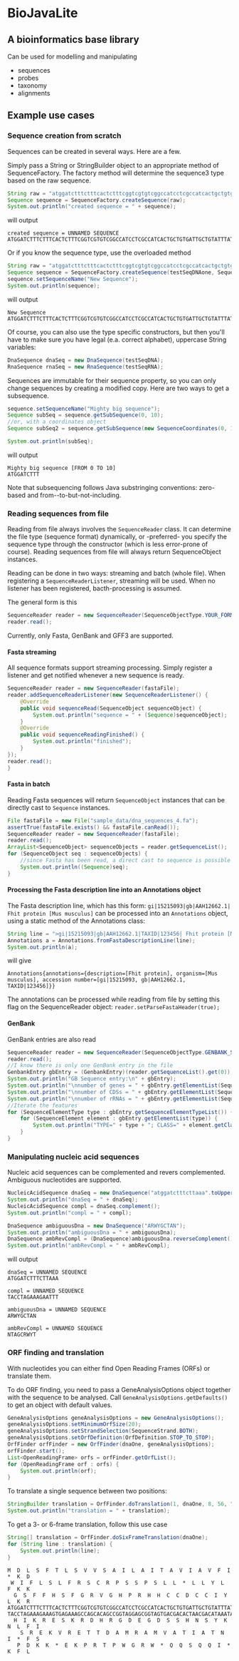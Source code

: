 # BioJavaLite

## A bioinformatics base library 

Can be used for modelling and manipulating  
- sequences
- probes
- taxonomy
- alignments

## Example use cases

### Sequence creation from scratch
Sequences can be created in several ways. Here are a few.

Simply pass a String or StringBuilder object to an appropriate method of SequenceFactory.
The factory method will determine the sequence3 type based on the raw sequence.

```java
String raw = "atggatctttctttcactctttcggtcgtgtcggccatcctcgccatcactgctgtgattgctgtatttattgtgat";
Sequence sequence = SequenceFactory.createSequence(raw);
System.out.println("created sequence = " + sequence);
```

will output
```
created sequence = UNNAMED SEQUENCE
ATGGATCTTTCTTTCACTCTTTCGGTCGTGTCGGCCATCCTCGCCATCACTGCTGTGATTGCTGTATTTATTGTGAT
```

Or if you know the sequence type, use the overloaded method

```java
String raw = "atggatctttctttcactctttcggtcgtgtcggccatcctcgccatcactgctgtgattgctgtatttattgtgat";
Sequence sequence = SequenceFactory.createSequence(testSeqDNAone, SequenceType.DNA);
sequence.setSequenceName("New Sequence");
System.out.println(sequence);
```

will output
```
New Sequence
ATGGATCTTTCTTTCACTCTTTCGGTCGTGTCGGCCATCCTCGCCATCACTGCTGTGATTGCTGTATTTATTGTGAT
```

Of course, you can also use the type specific constructors, but then you'll have to make sure you
have legal (e.a. correct alphabet), uppercase String variables:

```java
DnaSequence dnaSeq = new DnaSequence(testSeqDNA);
RnaSequence rnaSeq = new RnaSequence(testSeqRNA);
```

Sequences are immutable for their sequence property, so you can only change sequences by creating
a modified copy. Here are two ways to get a subsequence.

```java
sequence.setSequenceName("Mighty big sequence");
Sequence subSeq = sequence.getSubSequence(0, 10);
//or, with a coordinates object
Sequence subSeq2 = sequence.getSubSequence(new SequenceCoordinates(0, 10));

System.out.println(subSeq);
```

will output

```
Mighty big sequence [FROM 0 TO 10]
ATGGATCTTT
```

Note that subsequencing follows Java substringing conventions: zero-based and
from--to-but-not-including.


### Reading sequences from file

Reading from file always involves the `SequenceReader` class. It can determine
the file type (sequence format) dynamically, or -preferred- you specify the sequence type
through the constructor (which is less error-prone of course).
Reading sequences from file will always return SequenceObject instances.

Reading can be done in two ways: streaming and batch (whole file).
When registering a `SequenceReaderListener`, streaming will be used.
When no listener has been registered, bacth-processing is assumed.

The general form is this

```java
SequenceReader reader = new SequenceReader(SequenceObjectType.YOUR_FORMAT, YOUR_FILE(S));
reader.read();
```

Currently, only Fasta, GenBank and GFF3 are supported.

#### Fasta streaming

All sequence formats support streaming processing. Simply register a listener and get notified whenever a new
sequence is ready.

```java
SequenceReader reader = new SequenceReader(fastaFile);
reader.addSequenceReaderListener(new SequenceReaderListener() {
    @Override
    public void sequenceRead(SequenceObject sequenceObject) {
        System.out.println("sequence = " + (Sequence)sequenceObject);
    }
    @Override
    public void sequenceReadingFinished() {
        System.out.println("finished");
    }
});
reader.read();
}
```

#### Fasta in batch

Reading Fasta sequences will return `SequenceObject` instances that can be directly cast to `Sequence` instances.

```java
File fastaFile = new File("sample_data/dna_sequences_4.fa");
assertTrue(fastaFile.exists() && fastaFile.canRead());
SequenceReader reader = new SequenceReader(fastaFile);
reader.read();
ArrayList<SequenceObject> sequenceObjects = reader.getSequenceList();
for (SequenceObject seq : sequenceObjects) {
    //since Fasta has been read, a direct cast to sequence is possible
    System.out.println((Sequence)seq);
}
```

#### Processing the Fasta description line into an Annotations object

The Fasta description line, which has this form: `gi|15215093|gb|AAH12662.1| Fhit protein [Mus musculus]`
can be processed into an `Annotations` object, using a static method of the Annotations class:

```java
String line = ">gi|15215093|gb|AAH12662.1|TAXID|123456| Fhit protein [Mus musculus]";
Annotations a = Annotations.fromFastaDescriptionLine(line);
System.out.println(a);
```

will give

```
Annotations{annotations={description=[Fhit protein], organism=[Mus musculus], accession number=[gi|15215093, gb|AAH12662.1, TAXID|123456]}}
```

The annotations can be processed while reading from file by setting this flag on the SequenceReader object: `reader.setParseFastaHeader(true);`


#### GenBank

GenBank entries are also read

```java
SequenceReader reader = new SequenceReader(SequenceObjectType.GENBANK_SEQUENCE, genbankFile);
reader.read();
//I know there is only one GenBank entry in the file
GenbankEntry gbEntry = (GenbankEntry)(reader.getSequenceList().get(0));
System.out.println("GB Sequence entry:\n" + gbEntry);
System.out.println("\nnumber of genes = " + gbEntry.getElementList(SequenceElementType.GENE).size());
System.out.println("\nnumber of CDSs = " + gbEntry.getElementList(SequenceElementType.CDS).size());
System.out.println("\nnumber of rRNAs = " + gbEntry.getElementList(SequenceElementType.RRNA).size());
//Iterate the features
for (SequenceElementType type : gbEntry.getSequenceElementTypeList()) {
    for (SequenceElement element : gbEntry.getElementList(type)) {
        System.out.println("TYPE=" + type + "; CLASS=" + element.getClass().getSimpleName() + " ELEMENT=" + element);
    }
}
```


### Manipulating nucleic acid sequences

Nucleic acid sequences can be complemented and revers complemented. Ambiguous nucleotides are supported.

```java
NucleicAcidSequence dnaSeq = new DnaSequence("atggatctttcttaaa".toUpperCase());
System.out.println("dnaSeq = " + dnaSeq);
NucleicAcidSequence compl = dnaSeq.complement();
System.out.println("compl = " + compl);

DnaSequence ambiguousDna = new DnaSequence("ARWYGCTAN");
System.out.println("ambiguousDna = " + ambiguousDna);
DnaSequence ambRevCompl = (DnaSequence)ambiguousDna.reverseComplement();
System.out.println("ambRevCompl = " + ambRevCompl);
```

will output

```
dnaSeq = UNNAMED SEQUENCE
ATGGATCTTTCTTAAA

compl = UNNAMED SEQUENCE
TACCTAGAAAGAATTT

ambiguousDna = UNNAMED SEQUENCE
ARWYGCTAN

ambRevCompl = UNNAMED SEQUENCE
NTAGCRWYT
```


### ORF finding and translation
With nucleotides you can either find Open Reading Frames (ORFs) or translate them.

To do ORF finding, you need to pass a GeneAnalysisOptions object together with the sequence to be analysed.
Call `GeneAnalysisOptions.getDefaults()` to get an object with default values.

```java
GeneAnalysisOptions geneAnalysisOptions = new GeneAnalysisOptions();
geneAnalysisOptions.setMinimumOrfSize(20);
geneAnalysisOptions.setStrandSelection(SequenceStrand.BOTH);
geneAnalysisOptions.setOrfDefinition(OrfDefinition.STOP_TO_STOP);
OrfFinder orfFinder = new OrfFinder(dnaOne, geneAnalysisOptions);
orfFinder.start();
List<OpenReadingFrame> orfs = orfFinder.getOrfList();
for (OpenReadingFrame orf : orfs) {
    System.out.println(orf);
}
```

To translate a single sequence between two positions:

```java
StringBuilder translation = OrfFinder.doTranslation(1, dnaOne, 8, 56, "");
System.out.println("translation = " + translation);
```

To get a 3- or 6-frame translation, follow this use case

```java
String[] translation = OrfFinder.doSixFrameTranslation(dnaOne);
for (String line : translation) {
    System.out.println(line);
}
```

```
M  D  L  S  F  T  L  S  V  V  S  A  I  L  A  I  T  A  V  I  A  V  F  I  *  K  D
 W  I  F  L  S  L  F  R  S  C  R  P  S  S  P  S  L  L  *  L  L  Y  L  F  K  K
  G  S  F  F  H  S  F  G  R  V  G  H  P  R  H  H  C  C  D  C  C  I  Y  L  K  R
ATGGATCTTTCTTTCACTCTTTCGGTCGTGTCGGCCATCCTCGCCATCACTGCTGTGATTGCTGTATTTATTTAAAAAGAT
TACCTAGAAAGAAAGTGAGAAAGCCAGCACAGCCGGTAGGAGCGGTAGTGACGACACTAACGACATAAATAAATTTTTCTA
  H  I  K  R  E  S  K  R  D  H  R  G  D  E  G  D  S  S  H  N  S  Y  K  N  L  F  I
    S  R  E  K  V  R  E  T  T  D  A  M  R  A  M  V  A  T  I  A  T  N  I  *  F  S
   P  D  K  K  *  E  K  P  R  T  P  W  G  R  W  *  Q  Q  S  Q  Q  I  *  K  F  L
```

